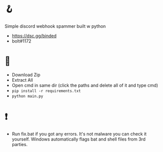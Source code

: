 # 🪝
Simple discord webhook spammer built w python
 - https://dsc.gg/binded
 - bolt#1172

# 👣
* Download Zip
* Extract All
* Open cmd in same dir (click the paths and delete all of it and type cmd) 
* `pip install -r requirements.txt`
* `python main.py`

# ❗
* Run fix.bat if you got any errors. It's not malware you can check it yourself. Windows automatically flags bat and shell files from 3rd parties. 
